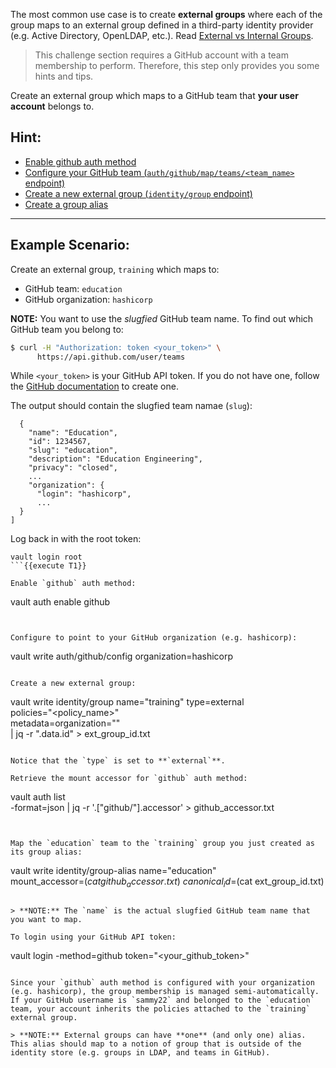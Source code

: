 The most common use case is to create **external groups** where each of the group maps to an external group defined in a third-party identity provider (e.g. Active Directory, OpenLDAP, etc.).  Read [External vs Internal Groups](https://www.vaultproject.io/docs/secrets/identity/index.html#external-vs-internal-groups).

>This challenge section requires a GitHub account with a team membership to perform. Therefore, this step only provides you some hints and tips.

Create an external group which maps to a GitHub team that **your user account** belongs to.  

## Hint:

- [Enable github auth method](https://www.vaultproject.io/intro/getting-started/authentication.html#auth-methods)
- [Configure your GitHub team (`auth/github/map/teams/<team_name>` endpoint)](https://www.vaultproject.io/docs/auth/github.html#configuration)
- [Create a new external group (`identity/group` endpoint)](https://www.vaultproject.io/api/secret/identity/group.html)
- [Create a group alias](https://www.vaultproject.io/api/secret/identity/group-alias.html)

----

## Example Scenario:

Create an external group, `training` which maps to:

- GitHub team: `education`
- GitHub organization: `hashicorp`

**NOTE:** You want to use the _slugfied_ GitHub team name. To find out which GitHub team you belong to:

```bash
$ curl -H "Authorization: token <your_token>" \
      https://api.github.com/user/teams
```

While `<your_token>` is your GitHub API token.  If you do not have one, follow the [GitHub documentation](https://help.github.com/articles/creating-a-personal-access-token-for-the-command-line/) to create one.

The output should contain the slugfied team namae (`slug`):

```
  {
    "name": "Education",
    "id": 1234567,
    "slug": "education",
    "description": "Education Engineering",
    "privacy": "closed",
    ...
    "organization": {
      "login": "hashicorp",
      ...
  }
]
```

Log back in with the root token:

```
vault login root
```{{execute T1}}

Enable `github` auth method:

```
vault auth enable github
```{{execute T1}}


Configure to point to your GitHub organization (e.g. hashicorp):

```
vault write auth/github/config organization=hashicorp
```

Create a new external group:

```
vault write identity/group name="training" type=external \
       policies="<policy_name>" \
       metadata=organization="<organization>" \
       | jq -r ".data.id" > ext_group_id.txt
```

Notice that the `type` is set to **`external`**.

Retrieve the mount accessor for `github` auth method:

```
vault auth list \
    -format=json | jq -r '.["github/"].accessor' > github_accessor.txt
```{{execute T1}}


Map the `education` team to the `training` group you just created as its group alias:

```
vault write identity/group-alias name="education" \
       mount_accessor=$(cat github_accessor.txt) \
       canonical_id=$(cat ext_group_id.txt)
```{{execute T1}}

> **NOTE:** The `name` is the actual slugfied GitHub team name that you want to map.

To login using your GitHub API token:

```
vault login -method=github token="<your_github_token>"
```

Since your `github` auth method is configured with your organization (e.g. hashicorp), the group membership is managed semi-automatically. If your GitHub username is `sammy22` and belonged to the `education` team, your account inherits the policies attached to the `training` external group.

> **NOTE:** External groups can have **one** (and only one) alias. This alias should map to a notion of group that is outside of the identity store (e.g. groups in LDAP, and teams in GitHub).
